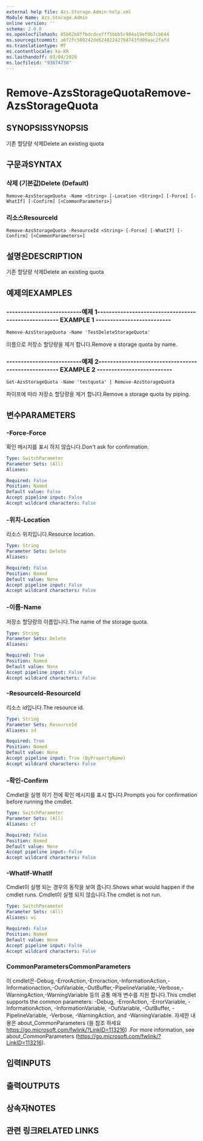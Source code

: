 ```yaml
---
external help file: Azs.Storage.Admin-help.xml
Module Name: Azs.Storage.Admin
online version: ''
schema: 2.0.0
ms.openlocfilehash: 85b62b8ffbdcdcefff5bbb5c984a19ef0b7cb644
ms.sourcegitcommit: a6f2fc500242de6248224278d743fd09aac2fafd
ms.translationtype: MT
ms.contentlocale: ko-KR
ms.lasthandoff: 03/04/2020
ms.locfileid: "93874730"
---
```

# <span data-ttu-id="99d13-101">Remove-AzsStorageQuota</span><span class="sxs-lookup"><span data-stu-id="99d13-101">Remove-AzsStorageQuota</span></span>

## <span data-ttu-id="99d13-102">SYNOPSIS</span><span class="sxs-lookup"><span data-stu-id="99d13-102">SYNOPSIS</span></span>
<span data-ttu-id="99d13-103">기존 할당량 삭제</span><span class="sxs-lookup"><span data-stu-id="99d13-103">Delete an existing quota</span></span>

## <span data-ttu-id="99d13-104">구문과</span><span class="sxs-lookup"><span data-stu-id="99d13-104">SYNTAX</span></span>

### <span data-ttu-id="99d13-105">삭제 (기본값)</span><span class="sxs-lookup"><span data-stu-id="99d13-105">Delete (Default)</span></span>
```
Remove-AzsStorageQuota -Name <String> [-Location <String>] [-Force] [-WhatIf] [-Confirm] [<CommonParameters>]
```

### <span data-ttu-id="99d13-106">리소스</span><span class="sxs-lookup"><span data-stu-id="99d13-106">ResourceId</span></span>
```
Remove-AzsStorageQuota -ResourceId <String> [-Force] [-WhatIf] [-Confirm] [<CommonParameters>]
```

## <span data-ttu-id="99d13-107">설명은</span><span class="sxs-lookup"><span data-stu-id="99d13-107">DESCRIPTION</span></span>
<span data-ttu-id="99d13-108">기존 할당량 삭제</span><span class="sxs-lookup"><span data-stu-id="99d13-108">Delete an existing quota</span></span>

## <span data-ttu-id="99d13-109">예제의</span><span class="sxs-lookup"><span data-stu-id="99d13-109">EXAMPLES</span></span>

### <span data-ttu-id="99d13-110">--------------------------예제 1--------------------------</span><span class="sxs-lookup"><span data-stu-id="99d13-110">-------------------------- EXAMPLE 1 --------------------------</span></span>
```
Remove-AzsStorageQuota -Name 'TestDeleteStorageQuota'
```

<span data-ttu-id="99d13-111">이름으로 저장소 할당량을 제거 합니다.</span><span class="sxs-lookup"><span data-stu-id="99d13-111">Remove a storage quota by name.</span></span>

### <span data-ttu-id="99d13-112">--------------------------예제 2--------------------------</span><span class="sxs-lookup"><span data-stu-id="99d13-112">-------------------------- EXAMPLE 2 --------------------------</span></span>
```
Get-AzsStorageQuota -Name 'testquota' | Remove-AzsStorageQuota
```

<span data-ttu-id="99d13-113">파이프에 따라 저장소 할당량을 제거 합니다.</span><span class="sxs-lookup"><span data-stu-id="99d13-113">Remove a storage quota by piping.</span></span>

## <span data-ttu-id="99d13-114">변수</span><span class="sxs-lookup"><span data-stu-id="99d13-114">PARAMETERS</span></span>

### <span data-ttu-id="99d13-115">-Force</span><span class="sxs-lookup"><span data-stu-id="99d13-115">-Force</span></span>
<span data-ttu-id="99d13-116">확인 메시지를 표시 하지 않습니다.</span><span class="sxs-lookup"><span data-stu-id="99d13-116">Don't ask for confirmation.</span></span>

```yaml
Type: SwitchParameter
Parameter Sets: (All)
Aliases: 

Required: False
Position: Named
Default value: False
Accept pipeline input: False
Accept wildcard characters: False
```

### <span data-ttu-id="99d13-117">-위치</span><span class="sxs-lookup"><span data-stu-id="99d13-117">-Location</span></span>
<span data-ttu-id="99d13-118">리소스 위치입니다.</span><span class="sxs-lookup"><span data-stu-id="99d13-118">Resource location.</span></span>

```yaml
Type: String
Parameter Sets: Delete
Aliases: 

Required: False
Position: Named
Default value: None
Accept pipeline input: False
Accept wildcard characters: False
```

### <span data-ttu-id="99d13-119">-이름</span><span class="sxs-lookup"><span data-stu-id="99d13-119">-Name</span></span>
<span data-ttu-id="99d13-120">저장소 할당량의 이름입니다.</span><span class="sxs-lookup"><span data-stu-id="99d13-120">The name of the storage quota.</span></span>

```yaml
Type: String
Parameter Sets: Delete
Aliases: 

Required: True
Position: Named
Default value: None
Accept pipeline input: False
Accept wildcard characters: False
```

### <span data-ttu-id="99d13-121">-ResourceId</span><span class="sxs-lookup"><span data-stu-id="99d13-121">-ResourceId</span></span>
<span data-ttu-id="99d13-122">리소스 id입니다.</span><span class="sxs-lookup"><span data-stu-id="99d13-122">The resource id.</span></span>

```yaml
Type: String
Parameter Sets: ResourceId
Aliases: id

Required: True
Position: Named
Default value: None
Accept pipeline input: True (ByPropertyName)
Accept wildcard characters: False
```

### <span data-ttu-id="99d13-123">-확인</span><span class="sxs-lookup"><span data-stu-id="99d13-123">-Confirm</span></span>
<span data-ttu-id="99d13-124">Cmdlet을 실행 하기 전에 확인 메시지를 표시 합니다.</span><span class="sxs-lookup"><span data-stu-id="99d13-124">Prompts you for confirmation before running the cmdlet.</span></span>

```yaml
Type: SwitchParameter
Parameter Sets: (All)
Aliases: cf

Required: False
Position: Named
Default value: None
Accept pipeline input: False
Accept wildcard characters: False
```

### <span data-ttu-id="99d13-125">-WhatIf</span><span class="sxs-lookup"><span data-stu-id="99d13-125">-WhatIf</span></span>
<span data-ttu-id="99d13-126">Cmdlet이 실행 되는 경우의 동작을 보여 줍니다.</span><span class="sxs-lookup"><span data-stu-id="99d13-126">Shows what would happen if the cmdlet runs.</span></span>
<span data-ttu-id="99d13-127">Cmdlet이 실행 되지 않습니다.</span><span class="sxs-lookup"><span data-stu-id="99d13-127">The cmdlet is not run.</span></span>

```yaml
Type: SwitchParameter
Parameter Sets: (All)
Aliases: wi

Required: False
Position: Named
Default value: None
Accept pipeline input: False
Accept wildcard characters: False
```

### <span data-ttu-id="99d13-128">CommonParameters</span><span class="sxs-lookup"><span data-stu-id="99d13-128">CommonParameters</span></span>
<span data-ttu-id="99d13-129">이 cmdlet은-Debug,-ErrorAction,-Erroraction,-InformationAction,-Informationaction,-OutVariable,-OutBuffer,-PipelineVariable,-Verbose,-WarningAction,-WarningVariable 등의 공통 매개 변수를 지원 합니다.</span><span class="sxs-lookup"><span data-stu-id="99d13-129">This cmdlet supports the common parameters: -Debug, -ErrorAction, -ErrorVariable, -InformationAction, -InformationVariable, -OutVariable, -OutBuffer, -PipelineVariable, -Verbose, -WarningAction, and -WarningVariable.</span></span> <span data-ttu-id="99d13-130">자세한 내용은 about_CommonParameters (을 참조 하세요 https://go.microsoft.com/fwlink/?LinkID=113216) .</span><span class="sxs-lookup"><span data-stu-id="99d13-130">For more information, see about_CommonParameters (https://go.microsoft.com/fwlink/?LinkID=113216).</span></span>

## <span data-ttu-id="99d13-131">입력</span><span class="sxs-lookup"><span data-stu-id="99d13-131">INPUTS</span></span>

## <span data-ttu-id="99d13-132">출력</span><span class="sxs-lookup"><span data-stu-id="99d13-132">OUTPUTS</span></span>

## <span data-ttu-id="99d13-133">상속자</span><span class="sxs-lookup"><span data-stu-id="99d13-133">NOTES</span></span>

## <span data-ttu-id="99d13-134">관련 링크</span><span class="sxs-lookup"><span data-stu-id="99d13-134">RELATED LINKS</span></span>

